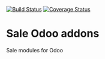 [![Build Status](https://travis-ci.org/avanzosc/sale-addons.svg?branch=15.0)](https://travis-ci.org/avanzosc/sale-addons)
[![Coverage Status](https://coveralls.io/repos/avanzosc/sale-addons/badge.svg?branch=15.0)](https://coveralls.io/github/avanzosc/sale-addons?branch=15.0)

Sale Odoo addons
================

Sale modules for Odoo
